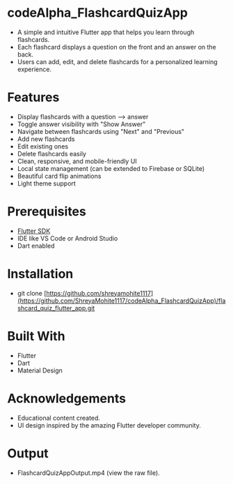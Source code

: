 # codeAlpha_FlashcardQuizApp
- A simple and intuitive Flutter app that helps you learn through flashcards.
- Each flashcard displays a question on the front and an  answer on the back.
- Users can add, edit, and delete flashcards for a personalized learning experience.

# Features
- Display flashcards with a question --> answer
- Toggle answer visibility with "Show Answer"
- Navigate between flashcards using "Next" and "Previous"
- Add new flashcards
- Edit existing ones
- Delete flashcards easily
- Clean, responsive, and mobile-friendly UI
- Local state management (can be extended to Firebase or SQLite)
- Beautiful card flip animations
- Light theme support


# Prerequisites
- [Flutter SDK](https://flutter.dev/docs/get-started/install)
- IDE like VS Code or Android Studio
- Dart enabled

# Installation
- git clone [https://github.com/shreyamohite1117](https://github.com/ShreyaMohite1117/codeAlpha_FlashcardQuizApp)/flashcard_quiz_flutter_app.git

# Built With
- Flutter
- Dart
- Material Design

# Acknowledgements
- Educational content created. 
- UI design inspired by the amazing Flutter developer community.

# Output
- FlashcardQuizAppOutput.mp4 (view the raw file).

